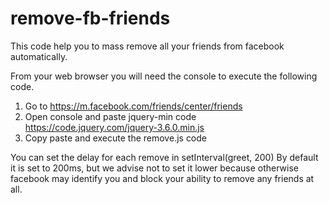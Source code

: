 # remove-fb-friends
This code help you to mass remove all your friends from facebook automatically.

From your web browser you will need the console to execute the following code.

1) Go to https://m.facebook.com/friends/center/friends
2) Open console and paste jquery-min code https://code.jquery.com/jquery-3.6.0.min.js
3) Copy paste and execute the remove.js code

You can set the delay for each remove in setInterval(greet, 200)
By default it is set to 200ms, but we advise not to set it lower because otherwise facebook may identify you and block your ability to remove any friends at all.

